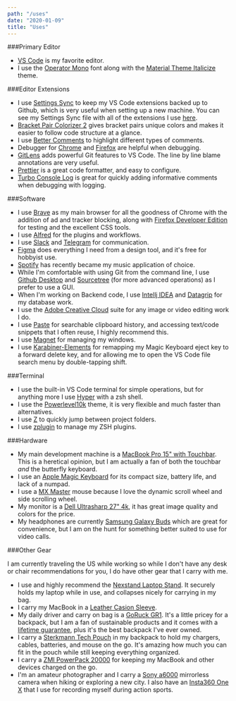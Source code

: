 ```yaml
---
path: "/uses"
date: "2020-01-09"
title: "Uses"
---
```


###Primary Editor

- [VS Code](https://code.visualstudio.com) is my favorite editor.
- I use the [Operator Mono](https://www.typography.com/fonts/operator/styles) font along with the [Material Theme Italicize](https://marketplace.visualstudio.com/items?itemName=Serge.vsc-material-theme-italicize) theme.

###Editor Extensions

- I use [Settings Sync](https://marketplace.visualstudio.com/items?itemName=Shan.code-settings-sync) to keep my VS Code extensions backed up to Github, which is very useful when setting up a new machine. You can see my Settings Sync file with all of the extensions I use [here](https://gist.github.com/CarterMcAlister/a7c38abcacddf0137da259181ca2f7df).
- [Bracket Pair Colorizer 2](https://marketplace.visualstudio.com/items?itemName=CoenraadS.bracket-pair-colorizer-2) gives bracket pairs unique colors and makes it easier to follow code structure at a glance.
- I use [Better Comments](https://marketplace.visualstudio.com/items?itemName=aaron-bond.better-comments) to highlight different types of comments.
- Debugger for [Chrome](https://marketplace.visualstudio.com/items?itemName=msjsdiag.debugger-for-chrome) and [Firefox](https://marketplace.visualstudio.com/items?itemName=firefox-devtools.vscode-firefox-debug) are helpful when debugging.
- [GitLens](https://marketplace.visualstudio.com/items?itemName=eamodio.gitlens) adds powerful Git features to VS Code. The line by line blame annotations are very useful.
- [Prettier](https://marketplace.visualstudio.com/items?itemName=esbenp.prettier-vscode) is a great code formatter, and easy to configure.
- [Turbo Console Log](https://marketplace.visualstudio.com/items?itemName=ChakrounAnas.turbo-console-log) is great for quickly adding informative comments when debugging with logging.

###Software

- I use [Brave](https://www.brave.com) as my main browser for all the goodness of Chrome with the addition of ad and tracker blocking, along with [Firefox Developer Edition](https://www.mozilla.org/en-US/firefox/developer/) for testing and the excellent CSS tools.
- I use [Alfred](https://www.alfredapp.com) for the plugins and workflows.
- I use [Slack](https://www.slack.com) and [Telegram](https://www.telegram.org) for communication.
- [Figma](https://www.figma.com) does everything I need from a design tool, and it's free for hobbyist use.
- [Spotify](https://www.spotify.com) has recently became my music application of choice.
- While I'm comfortable with using Git from the command line, I use [Github Desktop](https://desktop.github.com/) and [Sourcetree](https://www.sourcetreeapp.com) (for more advanced operations) as I prefer to use a GUI.
- When I'm working on Backend code, I use [Intellj IDEA](https://www.jetbrains.com/idea/) and [Datagrip](https://www.jetbrains.com/datagrip/) for my database work.
- I use the [Adobe Creative Cloud](https://www.adobe.com/creativecloud.html) suite for any image or video editing work I do.
- I use [Paste](https://pasteapp.me/) for searchable clipboard history, and accessing text/code snippets that I often reuse, I highly recommend this.
- I use [Magnet](https://apps.apple.com/us/app/magnet/id441258766?mt=12) for managing my windows.
- I use [Karabiner-Elements](https://pqrs.org/osx/karabiner/) for remapping my Magic Keyboard eject key to a forward delete key, and for allowing me to open the VS Code file search menu by double-tapping shift.

###Terminal

- I use the built-in VS Code terminal for simple operations, but for anything more I use [Hyper](https://hyper.is/) with a zsh shell.
- I use the [Powerlevel10k](placeholder) theme, it is very flexible and much faster than alternatives.
- I use [Z](placeholder) to quickly jump between project folders.
- I use [zplugin](placeholder) to manage my ZSH plugins.

###Hardware

- My main development machine is a [MacBook Pro 15" with Touchbar](https://www.bestbuy.com/site/apple-macbook-pro-15-4-display-with-touch-bar-intel-core-i7-16gb-memory-amd-radeon-pro-555x-256gb-ssd-silver/4600301.p). This is a heretical opinion, but I am actually a fan of both the touchbar _and_ the butterfly keyboard.
- I use an [Apple Magic Keyboard](https://www.amazon.com/Apple-Keyboard-Wireless-Rechargable-English/dp/B016QO64FI) for its compact size, battery life, and lack of a numpad.
- I use a [MX Master](https://www.logitech.com/en-us/product/mx-master-3) mouse because I love the dynamic scroll wheel and side scrolling wheel.
- My monitor is a [Dell Ultrasharp 27" 4k](https://www.amazon.com/Dell-Ultrasharp-U2718Q-27-Inch-Monitor/dp/B073VYVX5S/ref=sr_1_2), it has great image quality and colors for the price.
- My headphones are currently [Samsung Galaxy Buds](https://www.samsung.com/us/mobile/audio/headphones/galaxy-buds--white-sm-r170nzwaxar/) which are great for convenience, but I am on the hunt for something better suited to use for video calls.

###Other Gear

I am currently traveling the US while working so while I don't have any desk or chair recommendations for you, I do have other gear that I carry with me.

- I use and highly recommend the [Nexstand Laptop Stand](https://www.amazon.com/Nexstand-Laptop-Stand-Portable-MacBook/dp/B01HHYQBB8/ref=sr_1_1_sspa). It securely holds my laptop while in use, and collapses nicely for carrying in my bag.
- I carry my MacBook in a [Leather Casion Sleeve](https://www.amazon.com/CAISON-Genuine-Leather-Special-2016-2019/dp/B07QKQLW9L/ref=sr_1_5).
- My daily driver and carry on bag is a [GoRuck GR1](https://www.goruck.com/gr1/). It's a little pricey for a backpack, but I am a fan of sustainable products and it comes with a [lifetime guarantee](https://www.goruck.com/scars-lifetime-guarantee/), plus it's the best backpack I've ever owned.
- I carry a [Sterkmann Tech Pouch](https://www.amazon.com/Sterkmann-Electronic-Organizer-Gadgets-Accessories/dp/B07S914SSC/ref=sr_1_5) in my backpack to hold my chargers, cables, batteries, and mouse on the go. It's amazing how much you can fit in the pouch while still keeping everything organized.
- I carry a [ZMI PowerPack 20000](https://www.zmiusa.com/products/20000-mah-duplex-quick-charge-portable-power-bank-battery-charger) for keeping my MacBook and other devices charged on the go.
- I'm an amateur photographer and I carry a [Sony a6000](https://www.amazon.com/Sony-Mirrorless-Digitial-3-0-Inch-16-50mm/dp/B00I8BICB2) mirrorless camera when hiking or exploring a new city. I also have an [Insta360 One X](https://www.insta360.com/product/insta360-onex) that I use for recording myself during action sports.
